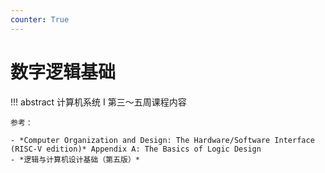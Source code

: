 ```yaml
---
counter: True
---
```


# 数字逻辑基础

!!! abstract
    计算机系统 Ⅰ 第三～五周课程内容

    参考：
    
    - *Computer Organization and Design: The Hardware/Software Interface (RISC-V edition)* Appendix A: The Basics of Logic Design
    - *逻辑与计算机设计基础（第五版）*



